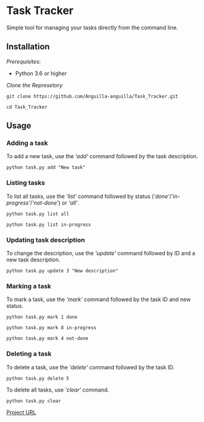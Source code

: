 # Task Tracker

Simple tool for managing your tasks directly from the command line.

## Installation

*Prerequisites:*
- Python 3.6 or higher

*Clone the Represetory*

```git clone https://github.com/Anguilla-anguilla/Task_Tracker.git```

```cd Task_Tracker```

## Usage

### Adding a task

To add a new task, use the *'add'* command followed by the task description.

``` python task.py add "New task" ```

### Listing tasks

To list all tasks, use the *'list'* command followed by status (*'done'*/*'in-progress'*/*'not-done'*) or *'all'*.

``` python task.py list all ```

``` python task.py list in-progress ```

### Updating task description

To change the description, use the *'update'* command followed by ID and a new task description.

``` python task.py update 3 "New description" ```

### Marking a task

To mark a task, use the *'mark'* command followed by the task ID and new status.

``` python task.py mark 1 done ```

``` python task.py mark 8 in-progress ```

``` python task.py mark 4 not-done ```

### Deleting a task

To delete a task, use the *'delete'* command followed by the task ID.

``` python task.py delete 5 ```

To delete all tasks, use *'clear'* command.

``` python task.py clear ```

[Project URL](https://roadmap.sh/projects/task-tracker)